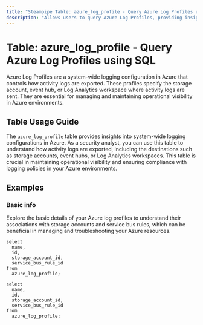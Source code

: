 ```yaml
---
title: "Steampipe Table: azure_log_profile - Query Azure Log Profiles using SQL"
description: "Allows users to query Azure Log Profiles, providing insights into system-wide logging configurations that control how activity logs are exported."
---
```


# Table: azure_log_profile - Query Azure Log Profiles using SQL

Azure Log Profiles are a system-wide logging configuration in Azure that controls how activity logs are exported. These profiles specify the storage account, event hub, or Log Analytics workspace where activity logs are sent. They are essential for managing and maintaining operational visibility in Azure environments.

## Table Usage Guide

The `azure_log_profile` table provides insights into system-wide logging configurations in Azure. As a security analyst, you can use this table to understand how activity logs are exported, including the destinations such as storage accounts, event hubs, or Log Analytics workspaces. This table is crucial in maintaining operational visibility and ensuring compliance with logging policies in your Azure environments.

## Examples

### Basic info
Explore the basic details of your Azure log profiles to understand their associations with storage accounts and service bus rules, which can be beneficial in managing and troubleshooting your Azure resources.

```sql+postgres
select
  name,
  id,
  storage_account_id,
  service_bus_rule_id
from
  azure_log_profile;
```

```sql+sqlite
select
  name,
  id,
  storage_account_id,
  service_bus_rule_id
from
  azure_log_profile;
```